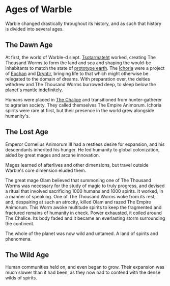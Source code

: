 # Ages of Warble

<meta property="og:description" content="Warble changed drastically throughout its history, and as such that history is divided into several ages.">

Warble changed drastically throughout its history, and as such that history is divided into several ages.

## The Dawn Age

At first, the world of Warble-d slept. [Tsotarmateht](../../../../deities/tsotarmateht.md) worked, creating The Thousand Worms to form the land and sea and shaping the would-be inhabitants to match the state of [prototype earth](../../prototype-earth.md). The [Ichoria](../../../../taxonomy/illustrati/incorporia/anima/ichoria/introduction.md) were a project of [Eochan](../../../../deities/eochan.md) and [Dryntir](../../../../deities/dryntir.md), bringing life to that which might otherwise be relegated to the domain of dreams. With preparation over, the deities withdrew and The Thousand Worms burrowed deep, to sleep below the planet's mantle indefinitely.

Humans were placed in [The Chalice](../solar-system/warble-d/chalice/introduction.md) and transitioned from hunter-gatherer to agrarian society. They called themselves The Empire Animorum. Ichoria spirits were rare at first, but their presence in the world grew alongside humanity's.

## The Lost Age

Emperor Cornelius Animorum III had a restless desire for expansion, and his descendants inherited his hunger. He led humanity to global colonization, aided by great mages and arcane innovation.

Mages learned of afterlives and other dimensions, but travel outside Warble's core dimension eluded them.

The great mage Olam believed that summoning one of The Thousand Worms was necessary for the study of magic to truly progress, and devised a ritual that involved sacrificing 1000 humans and 1000 spirits. It worked, in a manner of speaking. One of The Thousand Worms woke from its rest, and, despairing at such an atrocity, killed Olam and razed The Empire Animorum. This Worm awoke multitude spirits to keep the fragmented and fractured remains of humanity in check. Power exhausted, it coiled around The Chalice. Its body faded and it became an everlasting storm surrounding the continent.

The whole of the planet was now wild and untamed. A land of spirits and phenomena.

## The Wild Age

Human communities held on, and even began to grow. Their expansion was much slower than it had been, as they now had to contend with the dense wilds of spirits.